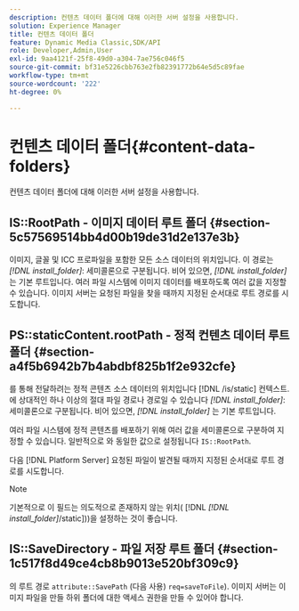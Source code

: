 ```yaml
---
description: 컨텐츠 데이터 폴더에 대해 이러한 서버 설정을 사용합니다.
solution: Experience Manager
title: 컨텐츠 데이터 폴더
feature: Dynamic Media Classic,SDK/API
role: Developer,Admin,User
exl-id: 9aa4121f-25f8-49d0-a304-7ae756c046f5
source-git-commit: bf31e5226cbb763e2fb82391772b64e5d5c89fae
workflow-type: tm+mt
source-wordcount: '222'
ht-degree: 0%

---
```


# 컨텐츠 데이터 폴더{#content-data-folders}

컨텐츠 데이터 폴더에 대해 이러한 서버 설정을 사용합니다.

## IS::RootPath - 이미지 데이터 루트 폴더 {#section-5c57569514bb4d00b19de31d2e137e3b}

이미지, 글꼴 및 ICC 프로파일을 포함한 모든 소스 데이터의 위치입니다. 이 경로는 *[!DNL install_folder]*: 세미콜론으로 구분됩니다. 비어 있으면, *[!DNL install_folder]* 는 기본 루트입니다. 여러 파일 시스템에 이미지 데이터를 배포하도록 여러 값을 지정할 수 있습니다. 이미지 서버는 요청된 파일을 찾을 때까지 지정된 순서대로 루트 경로를 시도합니다.

## PS::staticContent.rootPath - 정적 컨텐츠 데이터 루트 폴더 {#section-a4f5b6942b7b4abdbf825b1f2e932cfe}

를 통해 전달하려는 정적 콘텐츠 소스 데이터의 위치입니다 [!DNL /is/static] 컨텍스트. 에 상대적인 하나 이상의 절대 파일 경로나 경로일 수 있습니다 *[!DNL install_folder]*: 세미콜론으로 구분됩니다. 비어 있으면, *[!DNL install_folder]* 는 기본 루트입니다.

여러 파일 시스템에 정적 콘텐츠를 배포하기 위해 여러 값을 세미콜론으로 구분하여 지정할 수 있습니다. 일반적으로 와 동일한 값으로 설정됩니다 `IS::RootPath`.

다음 [!DNL Platform Server] 요청된 파일이 발견될 때까지 지정된 순서대로 루트 경로를 시도합니다.

>[!NOTE]
>
>기본적으로 이 필드는 의도적으로 존재하지 않는 위치( [!DNL *[!DNL install_folder]*/static]))을 설정하는 것이 좋습니다.

## IS::SaveDirectory - 파일 저장 루트 폴더 {#section-1c517f8d49ce4cb8b9013e520bf309c9}

의 루트 경로 `attribute::SavePath` (다음 사용) `req=saveToFile`). 이미지 서버는 이미지 파일을 만들 하위 폴더에 대한 액세스 권한을 만들 수 있어야 합니다.
